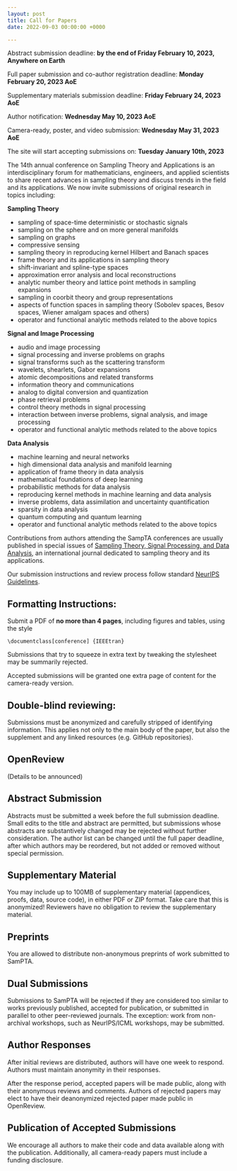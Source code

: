 ```yaml
---
layout: post
title: Call for Papers
date: 2022-09-03 00:00:00 +0000

---
```


Abstract submission deadline: **by the end of Friday February 10, 2023, Anywhere on Earth**

Full paper submission and co-author registration deadline: **Monday February 20, 2023 AoE**

Supplementary materials submission deadline: **Friday February 24, 2023 AoE**

Author notification: **Wednesday May 10, 2023 AoE**

Camera-ready, poster, and video submission: **Wednesday May 31, 2023 AoE**

The site will start accepting submissions on: **Tuesday** **January 10th, 2023**

The 14th annual conference on Sampling Theory and Applications is an interdisciplinary forum for mathematicians, engineers, and applied scientists to share recent advances in sampling theory and discuss trends in the field and its applications. We now invite submissions of original research in topics including:

**Sampling Theory**

- sampling of space-time deterministic or stochastic signals
- sampling on the sphere and on more general manifolds
- sampling on graphs
- compressive sensing
- sampling theory in reproducing kernel Hilbert and Banach spaces
- frame theory and its applications in sampling theory
- shift-invariant and spline-type spaces
- approximation error analysis and local reconstructions
- analytic number theory and lattice point methods in sampling expansions
- sampling in coorbit theory and group representations
- aspects of function spaces in sampling theory (Sobolev spaces, Besov spaces, Wiener amalgam spaces and others)
- operator and functional analytic methods related to the above topics

**Signal and Image Processing**

- audio and image processing
- signal processing and inverse problems on graphs
- signal transforms such as the scattering transform
- wavelets, shearlets, Gabor expansions
- atomic decompositions and related transforms
- information theory and communications
- analog to digital conversion and quantization
- phase retrieval problems
- control theory methods in signal processing
- interaction between inverse problems, signal analysis, and image processing
- operator and functional analytic methods related to the above topics

**Data Analysis**

- machine learning and neural networks
- high dimensional data analysis and manifold learning
- application of frame theory in data analysis
- mathematical foundations of deep learning
- probabilistic methods for data analysis
- reproducing kernel methods in machine learning and data analysis
- inverse problems, data assimilation and uncertainty quantification
- sparsity in data analysis
- quantum computing and quantum learning
- operator and functional analytic methods related to the above topics

Contributions from authors attending the SampTA conferences are usually published in special issues of [Sampling Theory, Signal Processing, and Data Analysis](https://www.springer.com/journal/43670/aims-and-scope), an international journal dedicated to sampling theory and its applications.

Our submission instructions and review process follow standard [NeurIPS Guidelines](https://neurips.cc/Conferences/2022/CallForPapers).

## Formatting Instructions:

Submit a PDF of **no more than 4 pages**, including figures and tables, using the style

```
\documentclass[conference] {IEEEtran}
```

Submissions that try to squeeze in extra text by tweaking the stylesheet may be summarily rejected.

Accepted submissions will be granted one extra page of content for the camera-ready version.

## Double-blind reviewing:

Submissions must be anonymized and carefully stripped of identifying information. This applies not only to the main body of the paper, but also the supplement and any linked resources (e.g. GitHub repositories).

## OpenReview

(Details to be announced)

## Abstract Submission

Abstracts must be submitted a week before the full submission deadline. Small edits to the title and abstract are permitted, but submissions whose abstracts are substantively changed may be rejected without further consideration. The author list can be changed until the full paper deadline, after which authors may be reordered, but not added or removed without special permission.

## Supplementary Material

You may include up to 100MB of supplementary material (appendices, proofs, data, source code), in either PDF or ZIP format. Take care that this is anonymized! Reviewers have no obligation to review the supplementary material.

## Preprints

You are allowed to distribute non-anonymous preprints of work submitted to SamPTA.

## Dual Submissions

Submissions to SamPTA will be rejected if they are considered too similar to works previously published, accepted for publication, or submitted in parallel to other peer-reviewed journals. The exception: work from non-archival workshops, such as NeurIPS/ICML workshops, may be submitted.

## Author Responses

After initial reviews are distributed, authors will have one week to respond. Authors must maintain anonymity in their responses.

After the response period, accepted papers will be made public, along with their anonymous reviews and comments. Authors of rejected papers may elect to have their deanonymized rejected paper made public in OpenReview.

## Publication of Accepted Submissions

We encourage all authors to make their code and data available along with the publication. Additionally, all camera-ready papers must include a funding disclosure.